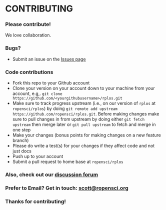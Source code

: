# CONTRIBUTING #

### Please contribute!

We love collaboration.

### Bugs?

* Submit an issue on the [Issues page](https://github.com/ropensci/rplos/issues)

### Code contributions

* Fork this repo to your Github account
* Clone your version on your account down to your machine from your account, e.g,. `git clone https://github.com/<yourgithubusername>/rplos.git`
* Make sure to track progress upstream (i.e., on our version of `rplos` at `ropensci/rplos`) by doing `git remote add upstream https://github.com/ropensci/rplos.git`. Before making changes make sure to pull changes in from upstream by doing either `git fetch upstream` then merge later or `git pull upstream` to fetch and merge in one step
* Make your changes (bonus points for making changes on a new feature branch)
* Please do write a test(s) for your changes if they affect code and not just docs
* Push up to your account
* Submit a pull request to home base at `ropensci/rplos`

### Also, check out our [discussion forum](https://discuss.ropensci.org)

### Prefer to Email? Get in touch: [scott@ropensci.org](mailto:scott@ropensci.org)

### Thanks for contributing!
